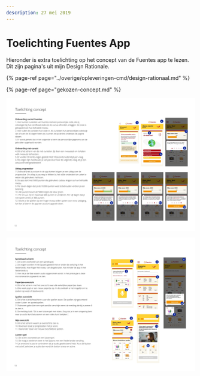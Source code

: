 ```yaml
---
description: 27 mei 2019
---
```


# Toelichting Fuentes App

Hieronder is extra toelichting op het concept van de Fuentes app te lezen. Dit zijn pagina's uit mijn Design Rationale. 

{% page-ref page="../overige/opleveringen-cmd/design-rationaal.md" %}

{% page-ref page="gekozen-concept.md" %}

![](../.gitbook/assets/11%20%281%29.jpg)

![](../.gitbook/assets/12%20%281%29.jpg)

